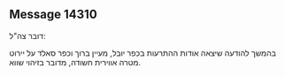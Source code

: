 ## Message 14310

דובר צה"ל:

בהמשך להודעה שיצאה אודות ההתרעות בכפר יובל, מעיין ברוך וכפר סאלד על יירוט מטרה אווירית חשודה, מדובר בזיהוי שווא.

